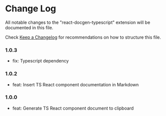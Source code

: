 # Change Log

All notable changes to the "react-docgen-typescript" extension will be documented in this file.

Check [Keep a Changelog](http://keepachangelog.com/) for recommendations on how to structure this file.

### 1.0.3

- fix: Typescript dependency

### 1.0.2

- feat: Insert TS React component documentation in Markdown

### 1.0.0

- feat: Generate TS React component document to clipboard
